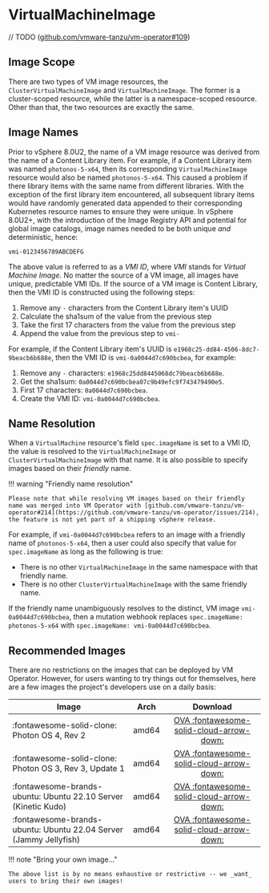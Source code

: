 # VirtualMachineImage

// TODO ([github.com/vmware-tanzu/vm-operator#109](https://github.com/vmware-tanzu/vm-operator/issues/109))


## Image Scope

There are two types of VM image resources, the `ClusterVirtualMachineImage` and `VirtualMachineImage`. The former is a cluster-scoped resource, while the latter is a namespace-scoped resource. Other than that, the two resources are exactly the same.


## Image Names

Prior to vSphere 8.0U2, the name of a VM image resource was derived from the name of a Content Library item. For example, if a Content Library item was named `photonos-5-x64`, then its corresponding  `VirtualMachineImage` resource would also be named `photonos-5-x64`. This caused a problem if there library items with the same name from different libraries. With the exception of the first library item encountered, all subsequent library items would have randomly generated data appended to their corresponding Kubernetes resource names to ensure they were unique. In vSphere 8.0U2+, with the introduction of the Image Registry API and potential for global image catalogs, image names needed to be both unique _and_ deterministic, hence:

```
vmi-0123456789ABCDEFG
```

The above value is referred to as a _VMI ID_, where _VMI_ stands for _Virtual Machine Image_. No matter the source of a VM image, all images have unique, predictable VMI IDs. If the source of a VM image is Content Library, then the VMI ID is constructed using the following steps:

1. Remove any `-` characters from the Content Library item's UUID
2. Calculate the sha1sum of the value from the previous step
3. Take the first 17 characters from the value from the previous step
4. Append the value from the previous step to `vmi-`

For example, if the Content Library item's UUID is `e1968c25-dd84-4506-8dc7-9beacb6b688e`, then the VMI ID is `vmi-0a0044d7c690bcbea`, for example:

1. Remove any `-` characters: `e1968c25dd8445068dc79beacb6b688e`.
1. Get the sha1sum: `0a0044d7c690bcbea07c9b49efc9f743479490e5`.
1. First 17 characters: `0a0044d7c690bcbea`.
1. Create the VMI ID: `vmi-0a0044d7c690bcbea`.


## Name Resolution

When a `VirtualMachine` resource's field `spec.imageName` is set to a VMI ID, the value is resolved to the `VirtualMachineImage` or `ClusterVirtualMachineImage` with that name. It is also possible to specify images based on their _friendly_ name.

!!! warning "Friendly name resolution"

    Please note that while resolving VM images based on their friendly name was merged into VM Operator with [github.com/vmware-tanzu/vm-operator#214](https://github.com/vmware-tanzu/vm-operator/issues/214), the feature is not yet part of a shipping vSphere release.

For example, if `vmi-0a0044d7c690bcbea` refers to an image with a friendly name of `photonos-5-x64`, then a user could also specify that value for `spec.imageName` as long as the following is true:

* There is no other `VirtualMachineImage` in the same namespace with that friendly name.
* There is no other `ClusterVirtualMachineImage` with the same friendly name.

If the friendly name unambiguously resolves to the distinct, VM image `vmi-0a0044d7c690bcbea`, then a mutation webhook replaces `spec.imageName: photonos-5-x64` with `spec.imageName: vmi-0a0044d7c690bcbea`.


## Recommended Images

There are no restrictions on the images that can be deployed by VM Operator. However, for users wanting to try things out for themselves, here are a few images the project's developers use on a daily basis:

| Image | Arch | Download |
|-------|:----:|:--------:|
| :fontawesome-solid-clone: Photon OS 4, Rev 2 | amd64 | [OVA :fontawesome-solid-cloud-arrow-down:](https://packages.vmware.com/photon/4.0/Rev2/ova/photon-ova_uefi-4.0-c001795b80.ova) |
| :fontawesome-solid-clone: Photon OS 3, Rev 3, Update 1 | amd64 | [OVA :fontawesome-solid-cloud-arrow-down:](https://packages.vmware.com/photon/3.0/Rev3/ova/Update1/photon-hw13_uefi-3.0-913b49438.ova) |
| :fontawesome-brands-ubuntu: Ubuntu 22.10 Server (Kinetic Kudo) | amd64 | [OVA :fontawesome-solid-cloud-arrow-down:](https://cloud-images.ubuntu.com/releases/22.10/release-20230302/ubuntu-22.10-server-cloudimg-amd64.ova) |
| :fontawesome-brands-ubuntu: Ubuntu 22.04 Server (Jammy Jellyfish) | amd64 | [OVA :fontawesome-solid-cloud-arrow-down:](https://cloud-images.ubuntu.com/releases/22.04/release-20230302/ubuntu-22.04-server-cloudimg-amd64.ova) |

!!! note "Bring your own image..."

    The above list is by no means exhaustive or restrictive -- we _want_ users to bring their own images!